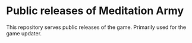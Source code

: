 # Public releases of Meditation Army
This repository serves public releases of the game. Primarily used for the game updater.
